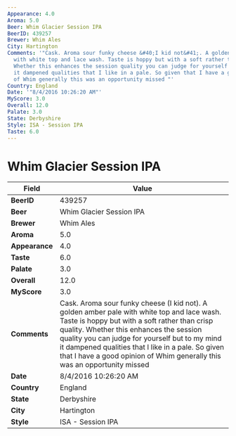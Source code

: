 ```yaml
---
Appearance: 4.0
Aroma: 5.0
Beer: Whim Glacier Session IPA
BeerID: 439257
Brewer: Whim Ales
City: Hartington
Comments: '"Cask. Aroma sour funky cheese &#40;I kid not&#41;. A golden amber pale
  with white top and lace wash. Taste is hoppy but with a soft rather than crisp quality.
  Whether this enhances the session quality you can judge for yourself but to my mind
  it dampened qualities that I like in a pale. So given that I have a good opinion
  of Whim generally this was an opportunity missed "'
Country: England
Date: '"8/4/2016 10:26:20 AM"'
MyScore: 3.0
Overall: 12.0
Palate: 3.0
State: Derbyshire
Style: ISA - Session IPA
Taste: 6.0
---
```


# Whim Glacier Session IPA

| Field         | Value |
|---------------|-------|
| **BeerID** | 439257 |
| **Beer** | Whim Glacier Session IPA |
| **Brewer** | Whim Ales |
| **Aroma** | 5.0 |
| **Appearance** | 4.0 |
| **Taste** | 6.0 |
| **Palate** | 3.0 |
| **Overall** | 12.0 |
| **MyScore** | 3.0 |
| **Comments** | Cask. Aroma sour funky cheese &#40;I kid not&#41;. A golden amber pale with white top and lace wash. Taste is hoppy but with a soft rather than crisp quality. Whether this enhances the session quality you can judge for yourself but to my mind it dampened qualities that I like in a pale. So given that I have a good opinion of Whim generally this was an opportunity missed  |
| **Date** | 8/4/2016 10:26:20 AM |
| **Country** | England |
| **State** | Derbyshire |
| **City** | Hartington |
| **Style** | ISA - Session IPA |
